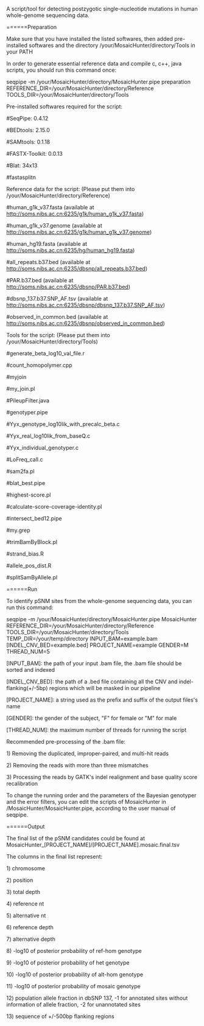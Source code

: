 <p>A script/tool for detecting postzygotic single-nucleotide mutations in human whole-genome sequencing data.</p>

<p>======Preparation</p>

<p>Make sure that you have installed the listed softwares, then added pre-installed softwares and the directory /your/MosaicHunter/directory/Tools in your PATH</p>

<p>In order to generate essential reference data and compile c, c++, java scripts, you should run this command once:</p>
<p>    seqpipe -m /your/MosaicHunter/directory/MosaicHunter.pipe preparation REFERENCE_DIR=/your/MosaicHunter/directory/Reference TOOLS_DIR=/your/MosaicHunter/directory/Tools</p>

<p>Pre-installed softwares required for the script:</p>
<p>    #SeqPipe: 0.4.12</p>
<p>    #BEDtools: 2.15.0</p>
<p>    #SAMtools: 0.1.18</p>
<p>    #FASTX-Toolkit: 0.0.13</p>
<p>    #Blat: 34x13</p>
<p>    #fastasplitn</p>

<p>Reference data for the script: (Please put them into /your/MosaicHunter/directory/Reference)</p>
<p>    #human_g1k_v37.fasta (available at <a href="http://soms.nibs.ac.cn:6235/g1k/human_g1k_v37.fasta">http://soms.nibs.ac.cn:6235/g1k/human_g1k_v37.fasta</a>)</p>
<p>    #human_g1k_v37.genome (available at <a href="http://soms.nibs.ac.cn:6235/g1k/human_g1k_v37.genome">http://soms.nibs.ac.cn:6235/g1k/human_g1k_v37.genome</a>)</p>
<p>    #human_hg19.fasta (available at <a href="http://soms.nibs.ac.cn:6235/hg/human_hg19.fasta">http://soms.nibs.ac.cn:6235/hg/human_hg19.fasta</a>)</p>
<p>    #all_repeats.b37.bed (available at <a href="http://soms.nibs.ac.cn:6235/dbsnp/all_repeats.b37.bed">http://soms.nibs.ac.cn:6235/dbsnp/all_repeats.b37.bed</a>)</p>
<p>    #PAR.b37.bed (available at <a href="http://soms.nibs.ac.cn:6235/dbsnp/PAR.b37.bed">http://soms.nibs.ac.cn:6235/dbsnp/PAR.b37.bed</a>)</p>
<p>    #dbsnp_137.b37.SNP_AF.tsv (available at <a href="http://soms.nibs.ac.cn:6235/dbsnp/dbsnp_137.b37.SNP_AF.tsv">http://soms.nibs.ac.cn:6235/dbsnp/dbsnp_137.b37.SNP_AF.tsv</a>)</p>
<p>    #observed_in_common.bed (available at <a href="http://soms.nibs.ac.cn:6235/dbsnp/observed_in_common.bed">http://soms.nibs.ac.cn:6235/dbsnp/observed_in_common.bed</a>)</p>

<p>Tools for the script: (Please put them into /your/MosaicHunter/directory/Tools)</p>
<p>    #generate_beta_log10_val_file.r</p>
<p>    #count_homopolymer.cpp</p>
<p>    #myjoin</p>
<p>    #my_join.pl</p>
<p>    #PileupFilter.java</p>
<p>    #genotyper.pipe</p>
<p>    #Yyx_genotype_log10lik_with_precalc_beta.c</p>
<p>    #Yyx_real_log10lik_from_baseQ.c</p>
<p>    #Yyx_individual_genotyper.c</p>
<p>    #LoFreq_call.c</p>
<p>    #sam2fa.pl</p>
<p>    #blat_best.pipe</p>
<p>    #highest-score.pl</p>
<p>    #calculate-score-coverage-identity.pl</p>
<p>    #intersect_bed12.pipe</p>
<p>    #my.grep</p>
<p>    #trimBamByBlock.pl</p>
<p>    #strand_bias.R</p>
<p>    #allele_pos_dist.R</p>
<p>    #splitSamByAllele.pl</p>

<p>======Run</p>

<p>To identify pSNM sites from the whole-genome sequencing data, you can run this command: </p>
<p>    seqpipe -m /your/MosaicHunter/directory/MosaicHunter.pipe MosaicHunter REFERENCE_DIR=/your/MosaicHunter/directory/Reference TOOLS_DIR=/your/MosaicHunter/directory/Tools TEMP_DIR=/your/temp/directory INPUT_BAM=example.bam [INDEL_CNV_BED=example.bed] PROJECT_NAME=example GENDER=M THREAD_NUM=5</p>
<p>        [INPUT_BAM]: the path of your input .bam file, the .bam file should be sorted and indexed</p>
<p>        [INDEL_CNV_BED]: the path of a .bed file containing all the CNV and indel-flanking(+/-5bp) regions which will be masked in our pipeline</p>
<p>        [PROJECT_NAME]: a string used as the prefix and suffix of the output files's name</p>
<p>        [GENDER]: the gender of the subject, "F" for female or "M" for male</p>
<p>        [THREAD_NUM]: the maximum number of threads for running the script</p>

<p>Recommended pre-processing of the .bam file:</p>
<p>    1) Removing the duplicated, improper-paired, and multi-hit reads</p>
<p>    2) Removing the reads with more than three mismatches</p>
<p>    3) Processing the reads by GATK's indel realignment and base quality score recalibration</p>


<p>To change the running order and the parameters of the Bayesian genotyper and the error filters, you can edit the scripts of MosaicHunter in /MosaicHunter/MosaicHunter.pipe, according to the user manual of seqpipe.</p>

<p>======Output</p>

<p>The final list of the pSNM candidates could be found at MosaicHunter_[PROJECT_NAME]/[PROJECT_NAME].mosaic.final.tsv</p>
<p>    The columns in the final list represent:</p>
<p>    1) chromosome</p>
<p>    2) position</p>
<p>    3) total depth</p>
<p>    4) reference nt</p>
<p>    5) alternative nt</p>
<p>    6) reference depth</p>
<p>    7) alternative depth</p>
<p>    8) -log10 of posterior probability of ref-hom genotype</p>
<p>    9) -log10 of posterior probability of het genotype</p>
<p>    10) -log10 of posterior probability of alt-hom genotype</p>
<p>    11) -log10 of posterior probability of mosaic genotype</p>
<p>    12) population allele fraction in dbSNP 137, -1 for annotated sites without information of allele fraction, -2 for unannotated sites</p>
<p>    13) sequence of +/-500bp flanking regions</p>
